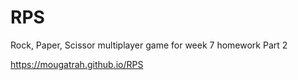 # RPS
Rock, Paper, Scissor multiplayer game for week 7 homework Part 2

https://mougatrah.github.io/RPS
